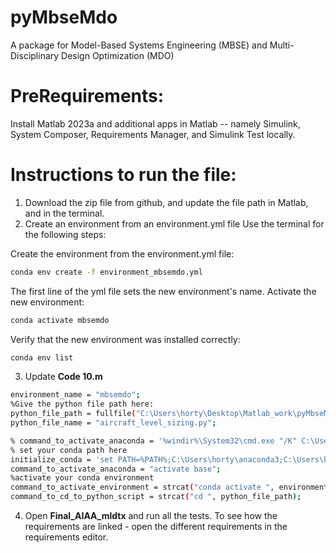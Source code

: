 # pyMbseMdo
A package for Model-Based Systems Engineering (MBSE) and Multi-Disciplinary Design Optimization (MDO)

# PreRequirements: 
Install Matlab 2023a and additional apps in Matlab -- namely Simulink, System Composer, Requirements Manager, and Simulink Test locally. 

# Instructions to run the file: 
1. Download the zip file from github, and update the file path in Matlab, and in the terminal.
2. Create an environment from an environment.yml file
Use the terminal for the following steps:

Create the environment from the environment.yml file:
```sh
conda env create -f environment_mbsemdo.yml
```
The first line of the yml file sets the new environment's name. Activate the new environment: 
```sh
conda activate mbsemdo
```
Verify that the new environment was installed correctly:
```sh
conda env list
```
3. Update **Code 10.m**
```sh
environment_name = "mbsemdo";
%Give the python file path here: 
python_file_path = fullfile("C:\Users\horty\Desktop\Matlab_work\pyMbseMdo-main");
python_file_name = "aircraft_level_sizing.py";

% command_to_activate_anaconda = '%windir%\System32\cmd.exe "/K" C:\Users\darsh\anaconda3\Scripts\activate.bat C:\Users\darsh\anaconda3';
% set your conda path here
initialize_conda = 'set PATH=%PATH%;C:\Users\horty\anaconda3;C:\Users\horty\anaconda3\Scripts';
command_to_activate_anaconda = "activate base";
%activate your conda environment
command_to_activate_environment = strcat("conda activate ", environment_name);
command_to_cd_to_python_script = strcat("cd ", python_file_path);
```
4. Open **Final_AIAA_mldtx** and run all the tests. To see how the requirements are linked - open the different requirements in the requirements editor. 
